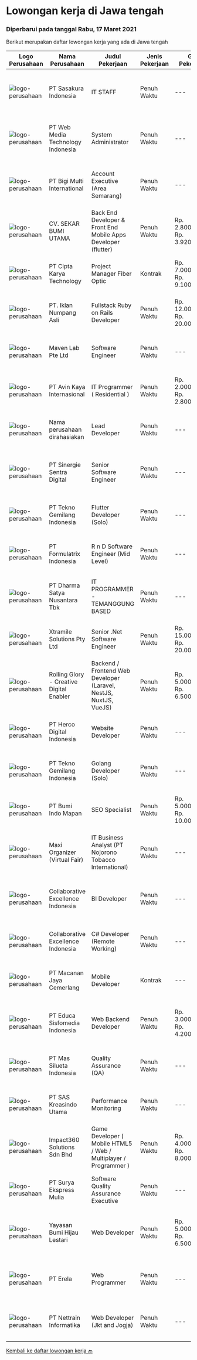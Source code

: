 
  # Lowongan kerja di Jawa tengah

  ### Diperbarui pada tanggal Rabu, 17 Maret 2021

  Berikut merupakan daftar lowongan kerja yang ada di Jawa tengah

  |Logo Perusahaan | Nama Perusahaan | Judul Pekerjaan | Jenis Pekerjaan | Gaji Pekerjaan | Lokasi | Deskripsi | Tanggal diunggah | Pranala |
  | -------------- | --------------- | --------------- | --------- | --------- | -------------- | ------- | ----------- | ----------- |
  |![logo-perusahaan](https://image-service-cdn.seek.com.au/1fc191ec21e337628564d33a92c472b280b9ffa6/ee4dce1061f3f616224767ad58cb2fc751b8d2dc)|PT Sasakura Indonesia|IT STAFF|Penuh Waktu|---|Jawa Tengah|DESKRIPSI PEKERJAAN    Wajib memastikan komputer, jaringan, dan semua aplikasi yang digunakan oleh karyawan atau user dapat berfungsi dengan normal...|Selasa, 16 Maret 2021|https://www.jobstreet.co.id/id/job/it-staff-3482247?token=0~8ade16de-2632-48c6-a204-31b12bd52ba7&sectionRank=1&jobId=jobstreet-id-job-3482247|
|![logo-perusahaan](https://image-service-cdn.seek.com.au/2e906732392d6cfad85fb17ce0e2fbf025fe95da/ee4dce1061f3f616224767ad58cb2fc751b8d2dc)|PT Web Media Technology Indonesia|System Administrator|Penuh Waktu|---|Klaten|We're looking for a System Administrator. S/he will be managing a high-performing server and infrastructure that back-boned our product and services....|Selasa, 16 Maret 2021|https://www.jobstreet.co.id/id/job/system-administrator-3483075?token=0~8ade16de-2632-48c6-a204-31b12bd52ba7&sectionRank=2&jobId=jobstreet-id-job-3483075|
|![logo-perusahaan](https://image-service-cdn.seek.com.au/0c18fec6b112137679fd87a61aca854bfaf25188/ee4dce1061f3f616224767ad58cb2fc751b8d2dc)|PT Bigi Multi International|Account Executive (Area Semarang)|Penuh Waktu|---|Semarang|Kualifikasi :  Berusia maksimal 35 tahun Pendidikan minimal D3 Memiliki pengalaman di bidang yang sama minimal 2 tahun Mampu mempresentasikan product...|Selasa, 16 Maret 2021|https://www.jobstreet.co.id/id/job/account-executive-area-semarang-3482017?token=0~8ade16de-2632-48c6-a204-31b12bd52ba7&sectionRank=3&jobId=jobstreet-id-job-3482017|
|![logo-perusahaan](https://image-service-cdn.seek.com.au/6f6d0b01f6cdc9b31f0adde021d91042355f144e/ee4dce1061f3f616224767ad58cb2fc751b8d2dc)|CV. SEKAR BUMI UTAMA|Back End Developer & Front End Mobile Apps Developer (flutter)|Penuh Waktu|Rp. 2.800.000-Rp. 3.920.000|Semarang|Front End DeveloperKeahlian : 1.     Menguasai web programming (PHP, HTML, JAVASCRIPT,CSS)2.     Memahami tentang DBMS ( Postgre, SQLserver atau...|Senin, 15 Maret 2021|https://www.jobstreet.co.id/id/job/back-end-developer-front-end-mobile-apps-developer-flutter-3481408?token=0~8ade16de-2632-48c6-a204-31b12bd52ba7&sectionRank=4&jobId=jobstreet-id-job-3481408|
|![logo-perusahaan](https://image-service-cdn.seek.com.au/4191d2adcf135e17e75bd488dda598b71e077ff2/ee4dce1061f3f616224767ad58cb2fc751b8d2dc)|PT Cipta Karya Technology|Project Manager Fiber Optic|Kontrak|Rp. 7.000.000-Rp. 9.100.000|Jawa Tengah|Qualification:1. Age Maximum 40 years old.2. Minimum S1 education in all majors.3. Good communication skills.4. Able to work under pressure.5. Able to...|Selasa, 16 Maret 2021|https://www.jobstreet.co.id/id/job/project-manager-fiber-optic-3482936?token=0~8ade16de-2632-48c6-a204-31b12bd52ba7&sectionRank=5&jobId=jobstreet-id-job-3482936|
|![logo-perusahaan](https://image-service-cdn.seek.com.au/b5a0cc0b3ae5af396da169f9b40bf770263eec5e/ee4dce1061f3f616224767ad58cb2fc751b8d2dc)|PT. Iklan Numpang Asli|Fullstack Ruby on Rails Developer|Penuh Waktu|Rp. 12.000.000-Rp. 20.000.000|Jawa Tengah|This job is for Remote WFH Team We are a startup that is currently building services in the Fast Moving Consumer Goods world. Our teams work remotely...|Senin, 15 Maret 2021|https://www.jobstreet.co.id/id/job/fullstack-ruby-on-rails-developer-3480990?token=0~8ade16de-2632-48c6-a204-31b12bd52ba7&sectionRank=6&jobId=jobstreet-id-job-3480990|
|![logo-perusahaan](https://image-service-cdn.seek.com.au/ccc49044bb9d01baabbf8a82f928a14bc75145f2/ee4dce1061f3f616224767ad58cb2fc751b8d2dc)|Maven Lab Pte Ltd|Software Engineer|Penuh Waktu|---|Jawa Tengah|Maven Lab is currently looking for a motivated, passionate and experienced developer to join our Product team. You are expected to be well-versed on...|Senin, 15 Maret 2021|https://www.jobstreet.co.id/id/job/software-engineer-3481580?token=0~8ade16de-2632-48c6-a204-31b12bd52ba7&sectionRank=7&jobId=jobstreet-id-job-3481580|
|![logo-perusahaan](https://image-service-cdn.seek.com.au/9e67d200f2cfdcea368b901998f0635ddb84ed62/ee4dce1061f3f616224767ad58cb2fc751b8d2dc)|PT Avin Kaya Internasional|IT Programmer ( Residential )|Penuh Waktu|Rp. 2.000.000-Rp. 2.800.000|Jawa Tengah|Minimal pendidikan S1 atau sederajat jurusan IT atau sejenis. Fresh graduate dipersilahkan melamar Menguasai Android Studio Memiliki analisis masalah...|Minggu, 14 Maret 2021|https://www.jobstreet.co.id/id/job/it-programmer-residential-3474924?token=0~8ade16de-2632-48c6-a204-31b12bd52ba7&sectionRank=8&jobId=jobstreet-id-job-3474924|
|![logo-perusahaan](https://us.123rf.com/450wm/pavelstasevich/pavelstasevich1811/pavelstasevich181101027/112815900-stock-vector-no-image-available-icon-flat-vector.jpg?ver=6)|Nama perusahaan dirahasiakan|Lead Developer|Penuh Waktu|---|Jawa Tengah|Ensure that the team continues to deliver high-quality results that satisfy clients' and partners' web technology needs. Foster a culture of...|Senin, 15 Maret 2021|https://www.jobstreet.co.id/id/job/lead-developer-3480828?token=0~8ade16de-2632-48c6-a204-31b12bd52ba7&sectionRank=9&jobId=jobstreet-id-job-3480828|
|![logo-perusahaan](https://image-service-cdn.seek.com.au/6bb0ed297943a3ae8f0fc5afffb2deb4cb47452b/ee4dce1061f3f616224767ad58cb2fc751b8d2dc)|PT Sinergie Sentra Digital|Senior Software Engineer|Penuh Waktu|---|Semarang|Responsibilities:Responsible to design technical solutionsResponsible to deliver high-quality codes on timeResponsible to review software code for...|Selasa, 16 Maret 2021|https://www.jobstreet.co.id/id/job/senior-software-engineer-3482703?token=0~8ade16de-2632-48c6-a204-31b12bd52ba7&sectionRank=10&jobId=jobstreet-id-job-3482703|
|![logo-perusahaan](https://image-service-cdn.seek.com.au/d9a5cf4e8f1f169e793685aadd3c305747f813dd/ee4dce1061f3f616224767ad58cb2fc751b8d2dc)|PT Tekno Gemilang Indonesia|Flutter Developer (Solo)|Penuh Waktu|---|Jawa Tengah|Job Description : Managing the overall mobile app Development Life Cycle of the product Analyzing and optimizing application code for efficiency,...|Sabtu, 13 Maret 2021|https://www.jobstreet.co.id/id/job/flutter-developer-solo-3473090?token=0~8ade16de-2632-48c6-a204-31b12bd52ba7&sectionRank=11&jobId=jobstreet-id-job-3473090|
|![logo-perusahaan](https://image-service-cdn.seek.com.au/e05135195aa2b8f6257a005705142cdd7fa0c196/ee4dce1061f3f616224767ad58cb2fc751b8d2dc)|PT Formulatrix Indonesia|R n D Software Engineer (Mid Level)|Penuh Waktu|---|Salatiga|​Why Join Us? Work and learn directly with experienced engineers and product managers globally Challenge yourself by learning cutting edge new...|Sabtu, 13 Maret 2021|https://www.jobstreet.co.id/id/job/r-n-d-software-engineer-mid-level-3468188?token=0~8ade16de-2632-48c6-a204-31b12bd52ba7&sectionRank=12&jobId=jobstreet-id-job-3468188|
|![logo-perusahaan](https://image-service-cdn.seek.com.au/9c93262e26bc4c115235a1c68c1252bf4a2da007/ee4dce1061f3f616224767ad58cb2fc751b8d2dc)|PT Dharma Satya Nusantara Tbk|IT PROGRAMMER - TEMANGGUNG BASED|Penuh Waktu|---|Jawa Tengah|Job Description: Memastikan tersedianya aplikasi melalui kegiatan pembuatan program guna mendukung kebutuhan bisnis berdasarkan design aplikasi yang...|Sabtu, 13 Maret 2021|https://www.jobstreet.co.id/id/job/it-programmer-temanggung-based-3473021?token=0~8ade16de-2632-48c6-a204-31b12bd52ba7&sectionRank=13&jobId=jobstreet-id-job-3473021|
|![logo-perusahaan](https://image-service-cdn.seek.com.au/886dbb766c5bd832cea6f1bb5b5374b094ca8917/ee4dce1061f3f616224767ad58cb2fc751b8d2dc)|Xtramile Solutions Pty Ltd|Senior .Net Software Engineer|Penuh Waktu|Rp. 15.000.000-Rp. 20.000.000|Jawa Tengah|We need a senior .Net engineer to help deliver one of our key client’s project in their vision to continue improving the digital communications...|Senin, 15 Maret 2021|https://www.jobstreet.co.id/id/job/senior-net-software-engineer-3481900?token=0~8ade16de-2632-48c6-a204-31b12bd52ba7&sectionRank=14&jobId=jobstreet-id-job-3481900|
|![logo-perusahaan](https://image-service-cdn.seek.com.au/102dca1c75fb558e6532d8df396235b956dd0e8e/ee4dce1061f3f616224767ad58cb2fc751b8d2dc)|Rolling Glory - Creative Digital Enabler|Backend / Frontend Web Developer (Laravel, NestJS, NuxtJS, VueJS)|Penuh Waktu|Rp. 5.000.000-Rp. 6.500.000|Jawa Tengah|Rolling Glory is looking for a Backend Developer or Frontend Developer role. Rolling Glory is looking for a Web Developer role, who have experience in...|Jumat, 12 Maret 2021|https://www.jobstreet.co.id/id/job/backend-frontend-web-developer-laravel-nestjs-nuxtjs-vuejs-3472757?token=0~8ade16de-2632-48c6-a204-31b12bd52ba7&sectionRank=15&jobId=jobstreet-id-job-3472757|
|![logo-perusahaan](https://image-service-cdn.seek.com.au/109d35de22ec9663b7e9162bfb2fafc9c7f54170/ee4dce1061f3f616224767ad58cb2fc751b8d2dc)|PT Herco Digital Indonesia|Website Developer|Penuh Waktu|---|Semarang|Kualifikasi Kandidat harus memiliki setidaknya Gelar Sarjana di bidang apapun. Setidaknya memiliki 2 tahun pengalaman dalam bidang yang sesuai untuk...|Jumat, 12 Maret 2021|https://www.jobstreet.co.id/id/job/website-developer-3472651?token=0~8ade16de-2632-48c6-a204-31b12bd52ba7&sectionRank=16&jobId=jobstreet-id-job-3472651|
|![logo-perusahaan](https://image-service-cdn.seek.com.au/d9a5cf4e8f1f169e793685aadd3c305747f813dd/ee4dce1061f3f616224767ad58cb2fc751b8d2dc)|PT Tekno Gemilang Indonesia|Golang Developer (Solo)|Penuh Waktu|---|Jawa Tengah|Job Description: Participate in designing, developing, and testing applications in multiple system environments. Conduct software integration and...|Jumat, 12 Maret 2021|https://www.jobstreet.co.id/id/job/golang-developer-solo-3467245?token=0~8ade16de-2632-48c6-a204-31b12bd52ba7&sectionRank=17&jobId=jobstreet-id-job-3467245|
|![logo-perusahaan](https://image-service-cdn.seek.com.au/c706466b72b7655183aa5c3567707d6780eccd67/ee4dce1061f3f616224767ad58cb2fc751b8d2dc)|PT Bumi Indo Mapan|SEO Specialist|Penuh Waktu|Rp. 5.000.000-Rp. 10.000.000|Jawa Tengah|Kualifikasi : Pendidikan Minimal Sarjana (Diutamakan pendidikan Sarjana IT, Design, Manajemen Marketing) Usia 25 – 35 Tahun Memiliki pengalaman 2...|Jumat, 12 Maret 2021|https://www.jobstreet.co.id/id/job/seo-specialist-3472247?token=0~8ade16de-2632-48c6-a204-31b12bd52ba7&sectionRank=18&jobId=jobstreet-id-job-3472247|
|![logo-perusahaan](https://image-service-cdn.seek.com.au/b067e031fef8f19e5974349db7a066918b8286f3/ee4dce1061f3f616224767ad58cb2fc751b8d2dc)|Maxi Organizer (Virtual Fair)|IT Business Analyst (PT Nojorono Tobacco International)|Penuh Waktu|---|Kudus|Job Description : Mengumpulkan kebutuhan dari user, Menganalisa dan mendesain solusi terbaik untuk user Mapping desain solusi ke dalam software, ...|Rabu, 10 Maret 2021|https://www.jobstreet.co.id/id/job/it-business-analyst-pt-nojorono-tobacco-international-3478224?token=0~8ade16de-2632-48c6-a204-31b12bd52ba7&sectionRank=19&jobId=jobstreet-id-job-3478224|
|![logo-perusahaan](https://image-service-cdn.seek.com.au/00c268b58ba99fc65b0b0108dd8e2d7068acfb74/ee4dce1061f3f616224767ad58cb2fc751b8d2dc)|Collaborative Excellence Indonesia|BI Developer|Penuh Waktu|---|Jawa Tengah|Job Description Develops or modifies data models, ETL processes, and BI tool solutions. Ensures appropriate documentation for all development and...|Jumat, 12 Maret 2021|https://www.jobstreet.co.id/id/job/bi-developer-3472326?token=0~8ade16de-2632-48c6-a204-31b12bd52ba7&sectionRank=20&jobId=jobstreet-id-job-3472326|
|![logo-perusahaan](https://image-service-cdn.seek.com.au/00c268b58ba99fc65b0b0108dd8e2d7068acfb74/ee4dce1061f3f616224767ad58cb2fc751b8d2dc)|Collaborative Excellence Indonesia|C# Developer (Remote Working)|Penuh Waktu|---|Jawa Tengah|Responsibilities: Design, coding, and testing of modules for various components of our product framework Capable of understanding and delivering...|Kamis, 11 Maret 2021|https://www.jobstreet.co.id/id/job/c-developer-remote-working-3465776?token=0~8ade16de-2632-48c6-a204-31b12bd52ba7&sectionRank=21&jobId=jobstreet-id-job-3465776|
|![logo-perusahaan](https://image-service-cdn.seek.com.au/d5cfdad49569a70312f7f02bf9c724a33100206a/ee4dce1061f3f616224767ad58cb2fc751b8d2dc)|PT Macanan Jaya Cemerlang|Mobile Developer|Kontrak|---|Klaten|Usia maksimal 35 tahun Pendidikan minimal D3/S1 Teknik Informatika / Sisitem Informatika / Manajemen Informatika. Memiliki pengalaman di bidang mobile...|Kamis, 11 Maret 2021|https://www.jobstreet.co.id/id/job/mobile-developer-3471243?token=0~8ade16de-2632-48c6-a204-31b12bd52ba7&sectionRank=22&jobId=jobstreet-id-job-3471243|
|![logo-perusahaan](https://image-service-cdn.seek.com.au/872af7f35e2bafa2702dfbaf22e420655702092f/ee4dce1061f3f616224767ad58cb2fc751b8d2dc)|PT Educa Sisfomedia Indonesia|Web Backend Developer|Penuh Waktu|Rp. 3.000.000-Rp. 4.200.000|Salatiga|Requirements Kuat dalam logika dan matematika Menguasai pemrograman web PHP Memiliki kemampuan membuat AJAX Memiliki kemampuan membuat REST-API Tugas...|Kamis, 11 Maret 2021|https://www.jobstreet.co.id/id/job/web-backend-developer-3465968?token=0~8ade16de-2632-48c6-a204-31b12bd52ba7&sectionRank=23&jobId=jobstreet-id-job-3465968|
|![logo-perusahaan](https://image-service-cdn.seek.com.au/157e911be6bace90f41db24fa0307ff327288b8a/ee4dce1061f3f616224767ad58cb2fc751b8d2dc)|PT Mas Silueta Indonesia|Quality Assurance (QA)|Penuh Waktu|---|Semarang|To Ensure FTT of all styles thereby facilitating a smooth and uninterrupted production process, the candidate must be: Possess at least Bachelor's...|Selasa, 09 Maret 2021|https://www.jobstreet.co.id/id/job/quality-assurance-qa-3477369?token=0~8ade16de-2632-48c6-a204-31b12bd52ba7&sectionRank=24&jobId=jobstreet-id-job-3477369|
|![logo-perusahaan](https://image-service-cdn.seek.com.au/10fe2d7a4f134b11374076de96a8d6c18c6ee033/ee4dce1061f3f616224767ad58cb2fc751b8d2dc)|PT SAS Kreasindo Utama|Performance Monitoring|Penuh Waktu|---|Tegal|Job Descriptions : Coop with technical Odoo team and build and maintain master data Collects data, analyses, and provide performance reports Gather...|Selasa, 09 Maret 2021|https://www.jobstreet.co.id/id/job/performance-monitoring-3476957?token=0~8ade16de-2632-48c6-a204-31b12bd52ba7&sectionRank=25&jobId=jobstreet-id-job-3476957|
|![logo-perusahaan](https://image-service-cdn.seek.com.au/06b729438205195a03d4bcec08ce1ddd5d9c1576/ee4dce1061f3f616224767ad58cb2fc751b8d2dc)|Impact360 Solutions Sdn Bhd|Game Developer ( Mobile HTML5 / Web / Multiplayer / Programmer )|Penuh Waktu|Rp. 4.000.000-Rp. 8.000.000|Jawa Tengah|We are hiring remote HTML5 game developers from all parts of Indonesia. If you have real experience building HTML5 games or applications, you're...|Kamis, 11 Maret 2021|https://www.jobstreet.co.id/id/job/game-developer-mobile-html5-web-multiplayer-programmer-4503754/origin/my?token=0~8ade16de-2632-48c6-a204-31b12bd52ba7&sectionRank=26&jobId=jobstreet-my-job-4503754|
|![logo-perusahaan](https://us.123rf.com/450wm/pavelstasevich/pavelstasevich1811/pavelstasevich181101027/112815900-stock-vector-no-image-available-icon-flat-vector.jpg?ver=6)|PT Surya Ekspress Mulia|Software Quality Assurance Executive|Penuh Waktu|---|Jawa Tengah|Responsibilities: Review and update functional and design requirements and use cases Backend database testing in including validating stored...|Senin, 08 Maret 2021|https://www.jobstreet.co.id/id/job/software-quality-assurance-executive-3476147?token=0~8ade16de-2632-48c6-a204-31b12bd52ba7&sectionRank=27&jobId=jobstreet-id-job-3476147|
|![logo-perusahaan](https://image-service-cdn.seek.com.au/78d7f430d86e234305d246d6f26b11e644377825/ee4dce1061f3f616224767ad58cb2fc751b8d2dc)|Yayasan Bumi Hijau Lestari|Web Developer|Penuh Waktu|Rp. 5.000.000-Rp. 6.500.000|Semarang|Job Posting - Web DeveloperTree4Trees has an immediate opening for an experienced Web Developer at our office location in Semarang Indonesia. The...|Selasa, 09 Maret 2021|https://www.jobstreet.co.id/id/job/web-developer-3477532?token=0~8ade16de-2632-48c6-a204-31b12bd52ba7&sectionRank=28&jobId=jobstreet-id-job-3477532|
|![logo-perusahaan](https://image-service-cdn.seek.com.au/cc8d8c9f0ba1f73a44b17955bdd729eab0a12a93/ee4dce1061f3f616224767ad58cb2fc751b8d2dc)|PT Erela|Web Programmer|Penuh Waktu|---|Semarang|Kualifikasi: Minimal S1 Menguasai PHP  Menguasai teknik pemrograman dengan baik (PHP &amp; MYSQL)  Menguasai HTML, CSS, Javascript, Jquery Terbiasa...|Senin, 08 Maret 2021|https://www.jobstreet.co.id/id/job/web-programmer-3469121?token=0~8ade16de-2632-48c6-a204-31b12bd52ba7&sectionRank=29&jobId=jobstreet-id-job-3469121|
|![logo-perusahaan](https://image-service-cdn.seek.com.au/73cb04ed11d22e69efdad2d91aeb9739e2ceadc8/ee4dce1061f3f616224767ad58cb2fc751b8d2dc)|PT Nettrain Informatika|Web Developer (Jkt and Jogja)|Penuh Waktu|---|Jawa Tengah|· Good understanding of the .Net Framework, MVC, object-oriented programming, and multi-tier architectures· Proficient in developing applications...|Kamis, 11 Maret 2021|https://www.jobstreet.co.id/id/job/web-developer-jkt-and-jogja-3466234?token=0~8ade16de-2632-48c6-a204-31b12bd52ba7&sectionRank=30&jobId=jobstreet-id-job-3466234|


  [Kembali ke daftar lowongan kerja 🔙](../README.md#daftar-lowongan-kerja)
  